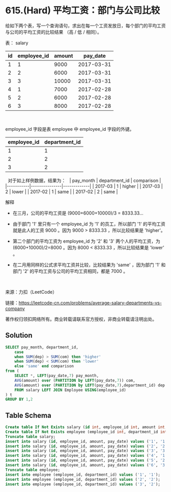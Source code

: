 # 615.(Hard) 平均工资：部门与公司比较

给如下两个表，写一个查询语句，求出在每一个工资发放日，每个部门的平均工资与公司的平均工资的比较结果 （高 / 低 / 相同）。

表： salary

| id | employee_id | amount | pay_date   |
|----|-------------|--------|------------|
| 1  | 1           | 9000   | 2017-03-31 |
| 2  | 2           | 6000   | 2017-03-31 |
| 3  | 3           | 10000  | 2017-03-31 |
| 4  | 1           | 7000   | 2017-02-28 |
| 5  | 2           | 6000   | 2017-02-28 |
| 6  | 3           | 8000   | 2017-02-28 |
 

employee_id 字段是表 employee 中 employee_id 字段的外键。

| employee_id | department_id |
|-------------|---------------|
| 1           | 1             |
| 2           | 2             |
| 3           | 2             |
 
对于如上样例数据，结果为：
 
| pay_month | department_id | comparison  |
|-----------|---------------|-------------|
| 2017-03   | 1             | higher      |
| 2017-03   | 2             | lower       |
| 2017-02   | 1             | same        |
| 2017-02   | 2             | same        |
 

解释

- 在三月，公司的平均工资是 (9000+6000+10000)/3 = 8333.33...

- 由于部门 '1' 里只有一个 employee_id 为 '1' 的员工，所以部门 '1' 的平均工资就是此人的工资 9000 。因为 9000 > 8333.33 ，所以比较结果是 'higher'。

- 第二个部门的平均工资为 employee_id 为 '2' 和 '3' 两个人的平均工资，为 (6000+10000)/2=8000 。因为 8000 < 8333.33 ，所以比较结果是 'lower' 。

- 在二月用同样的公式求平均工资并比较，比较结果为 'same' ，因为部门 '1' 和部门 '2' 的平均工资与公司的平均工资相同，都是 7000 。

 


来源：力扣（LeetCode）

链接：https://leetcode-cn.com/problems/average-salary-departments-vs-company 

著作权归领扣网络所有。商业转载请联系官方授权，非商业转载请注明出处。



## Solution 

```sql
SELECT pay_month, department_id,
	case 
	when SUM(dep) > SUM(com) then 'higher'
	when SUM(dep) < SUM(com) then 'lower'
	else 'same' end comparison
from (
	SELECT *, LEFT(pay_date,7) pay_month,
	AVG(amount) over (PARTITION by LEFT(pay_date,7)) com,
	AVG(amount) over (PARTITION by LEFT(pay_date,7),department_id) dep 
	FROM salary LEFT JOIN Employee USING(employee_id)
) t
GROUP BY 1,2
```

## Table Schema

```sql
Create table If Not Exists salary (id int, employee_id int, amount int, pay_date date);
Create table If Not Exists employee (employee_id int, department_id int);
Truncate table salary;
insert into salary (id, employee_id, amount, pay_date) values ('1', '1', '9000', '2017/03/31');
insert into salary (id, employee_id, amount, pay_date) values ('2', '2', '6000', '2017/03/31');
insert into salary (id, employee_id, amount, pay_date) values ('3', '3', '10000', '2017/03/31');
insert into salary (id, employee_id, amount, pay_date) values ('4', '1', '7000', '2017/02/28');
insert into salary (id, employee_id, amount, pay_date) values ('5', '2', '6000', '2017/02/28');
insert into salary (id, employee_id, amount, pay_date) values ('6', '3', '8000', '2017/02/28');
Truncate table employee;
insert into employee (employee_id, department_id) values ('1', '1');
insert into employee (employee_id, department_id) values ('2', '2');
insert into employee (employee_id, department_id) values ('3', '2');
```